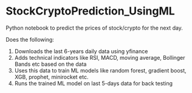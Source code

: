# StockCryptoPrediction_UsingML

Python notebook to predict the prices of stock/crypto for the next day.

Does the following:
1. Downloads the last 6-years daily data using yfinance 
2. Adds technical indicators like RSI, MACD, moving average, Bollinger Bands etc based on the data
3. Uses this data to train ML models like random forest, gradient boost, XGB, prophet, minirocket etc.
4. Runs the trained ML model on last 5-days data for back testing

